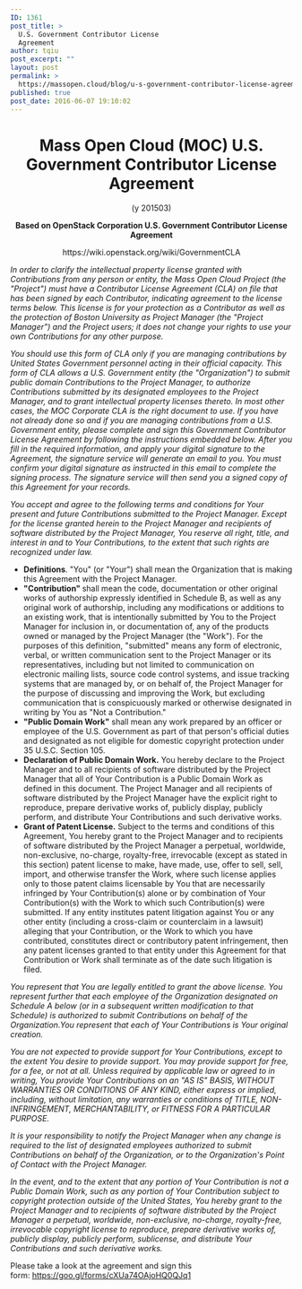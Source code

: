 ```yaml
---
ID: 1361
post_title: >
  U.S. Government Contributor License
  Agreement
author: tqiu
post_excerpt: ""
layout: post
permalink: >
  https://massopen.cloud/blog/u-s-government-contributor-license-agreement/
published: true
post_date: 2016-06-07 19:10:02
---
```

<h1 style="text-align: center;"><strong>Mass Open Cloud (MOC) U.S. Government Contributor License Agreement</strong></h1>
<p style="text-align: center;">(y 201503)</p>
<p style="text-align: center;"><strong>Based on OpenStack Corporation U.S. Government Contributor License Agreement</strong></p>
<p style="text-align: center;">https://wiki.openstack.org/wiki/GovernmentCLA</p>
<em>In order to clarify the intellectual property license granted with Contributions from any person or entity, the Mass Open Cloud Project (the "Project") must have a Contributor License Agreement (CLA) on file that has been signed by each Contributor, indicating agreement to the license terms below. This license is for your protection as a Contributor as well as the protection of Boston University as Project Manager (the "Project Manager") and the Project users; it does not change your rights to use your own Contributions for any other purpose.</em>

<em>You should use this form of CLA only if you are managing contributions by United States Government personnel acting in their official capacity. This form of CLA allows a U.S. Government entity (the "Organization") to submit public domain Contributions to the Project Manager, to authorize Contributions submitted by its designated employees to the Project Manager, and to grant intellectual property licenses thereto. In most other cases, the MOC Corporate CLA is the right document to use. If you have not already done so and if you are managing contributions from a U.S. Government entity, please complete and sign this Government Contributor License Agreement by following the instructions embedded below. After you fill in the required information, and apply your digital signature to the Agreement, the signature service will generate an email to you. You must confirm your digital signature as instructed in this email to complete the signing process. The signature service will then send you a signed copy of this Agreement for your records.</em>

<em>You accept and agree to the following terms and conditions for Your present and future
Contributions submitted to the Project Manager. Except for the license granted herein to the Project Manager and recipients of software distributed by the Project Manager, You reserve all right, title, and interest in and to Your Contributions, to the extent that such rights are recognized under law.</em>
<ul>
 	<li><strong>Definitions</strong>. "You" (or "Your") shall mean the Organization that is making this Agreement with the Project Manager.</li>
 	<li><strong>"Contribution" </strong>shall mean the code, documentation or other original works of authorship expressly identified in Schedule B, as well as any original work of authorship, including any modifications or additions to an existing work, that is intentionally submitted by You to the Project Manager for inclusion in, or documentation of, any of the products owned or managed by the Project Manager (the "Work"). For the purposes of this definition, "submitted" means any form of electronic, verbal, or written communication sent to the Project Manager or its representatives, including but not limited to communication on electronic mailing lists, source code control systems, and issue tracking systems that are managed by, or on behalf of, the Project Manager for the purpose of discussing and improving the Work, but excluding communication that is conspicuously marked or otherwise designated in writing by You as "Not a Contribution."</li>
 	<li><strong>"Public Domain Work"</strong> shall mean any work prepared by an officer or employee of the U.S. Government as part of that person's official duties and designated as not eligible for domestic copyright protection under 35 U.S.C. Section 105.</li>
 	<li><strong>Declaration of Public Domain Work.</strong> You hereby declare to the Project Manager and to all recipients of software distributed by the Project Manager that all of Your Contribution is a Public Domain Work as defined in this document. The Project Manager and all recipients of software distributed by the Project Manager have the explicit right to reproduce, prepare derivative works of, publicly display, publicly perform, and distribute Your Contributions and such derivative works.</li>
 	<li><strong>Grant of Patent License.</strong> Subject to the terms and conditions of this Agreement, You hereby grant to the Project Manager and to recipients of software distributed by the Project Manager a perpetual, worldwide, non-exclusive, no-charge, royalty-free, irrevocable (except as stated in this section) patent license to make, have made, use, offer to sell, sell, import, and otherwise transfer the Work, where such license applies only to those patent claims licensable by You that are necessarily infringed by Your Contribution(s) alone or by combination of Your Contribution(s) with the Work to which such Contribution(s) were submitted. If any entity institutes patent litigation against You or any other entity (including a cross-claim or counterclaim in a lawsuit) alleging that your Contribution, or the Work to which you have contributed, constitutes direct or contributory patent infringement, then any patent licenses granted to that entity under this Agreement for that Contribution or Work shall terminate as of the date such litigation is filed.</li>
</ul>
<em>You represent that You are legally entitled to grant the above license. You represent further that each employee of the Organization designated on Schedule A below (or in a subsequent written modification to that Schedule) is authorized to submit Contributions on behalf of the Organization.You represent that each of Your Contributions is Your original creation.</em>

<em>You are not expected to provide support for Your Contributions, except to the extent You desire to provide support. You may provide support for free, for a fee, or not at all. Unless required by applicable law or agreed to in writing, You provide Your Contributions on an "AS IS" BASIS, WITHOUT WARRANTIES OR CONDITIONS OF ANY KIND, either express or implied, including, without limitation, any warranties or conditions of TITLE, NON-INFRINGEMENT, MERCHANTABILITY, or FITNESS FOR A PARTICULAR PURPOSE.</em>

<em>It is your responsibility to notify the Project Manager when any change is required to the list of designated employees authorized to submit Contributions on behalf of the Organization, or to the Organization's Point of Contact with the Project Manager.</em>

<em>In the event, and to the extent that any portion of Your Contribution is not a Public Domain Work, such as any portion of Your Contribution subject to copyright protection outside of the United States, You hereby grant to the Project Manager and to recipients of software distributed by the Project Manager a perpetual, worldwide, non-exclusive, no-charge, royalty-free, irrevocable copyright license to reproduce, prepare derivative works of, publicly display, publicly perform, sublicense, and distribute Your Contributions and such derivative works.</em>

Please take a look at the agreement and sign this form: <a href="https://goo.gl/forms/cXUa74OAjoHQ0QJq1">https://goo.gl/forms/cXUa74OAjoHQ0QJq1</a>